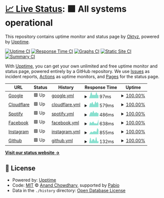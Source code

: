 # [📈 Live Status](https://Oktyz.github.io/upptime): <!--live status--> **🟩 All systems operational**

This repository contains uptime monitor and status page by [Oktyz](https://Oktyz.github.io/upptime), powered by [Upptime](https://github.com/upptime/upptime).

[![Uptime CI](https://github.com/Oktyz/upptime/workflows/Uptime%20CI/badge.svg)](https://github.com/Oktyz/upptime/actions?query=workflow%3A%22Uptime+CI%22)
[![Response Time CI](https://github.com/Oktyz/upptime/workflows/Response%20Time%20CI/badge.svg)](https://github.com/Oktyz/upptime/actions?query=workflow%3A%22Response+Time+CI%22)
[![Graphs CI](https://github.com/Oktyz/upptime/workflows/Graphs%20CI/badge.svg)](https://github.com/Oktyz/upptime/actions?query=workflow%3A%22Graphs+CI%22)
[![Static Site CI](https://github.com/Oktyz/upptime/workflows/Static%20Site%20CI/badge.svg)](https://github.com/Oktyz/upptime/actions?query=workflow%3A%22Static+Site+CI%22)
[![Summary CI](https://github.com/Oktyz/upptime/workflows/Summary%20CI/badge.svg)](https://github.com/Oktyz/upptime/actions?query=workflow%3A%22Summary+CI%22)

With [Upptime](https://upptime.js.org), you can get your own unlimited and free uptime monitor and status page, powered entirely by a GitHub repository. We use [Issues](https://github.com/Oktyz/upptime/issues) as incident reports, [Actions](https://github.com/Oktyz/upptime/actions) as uptime monitors, and [Pages](https://Oktyz.github.io/upptime) for the status page.

<!--start: status pages-->
<!-- This summary is generated by Upptime (https://github.com/upptime/upptime) -->
<!-- Do not edit this manually, your changes will be overwritten -->
<!-- prettier-ignore -->
| URL | Status | History | Response Time | Uptime |
| --- | ------ | ------- | ------------- | ------ |
| <img alt="" src="https://icons.duckduckgo.com/ip3/www.google.com.ico" height="13"> [Google](https://www.google.com) | 🟩 Up | [google.yml](https://github.com/Oktyz/upptime/commits/HEAD/history/google.yml) | <details><summary><img alt="Response time graph" src="./graphs/google/response-time-week.png" height="20"> 97ms</summary><br><a href="https://Oktyz.github.io/upptime/history/google"><img alt="Response time 93" src="https://img.shields.io/endpoint?url=https%3A%2F%2Fraw.githubusercontent.com%2FOktyz%2Fupptime%2FHEAD%2Fapi%2Fgoogle%2Fresponse-time.json"></a><br><a href="https://Oktyz.github.io/upptime/history/google"><img alt="24-hour response time 81" src="https://img.shields.io/endpoint?url=https%3A%2F%2Fraw.githubusercontent.com%2FOktyz%2Fupptime%2FHEAD%2Fapi%2Fgoogle%2Fresponse-time-day.json"></a><br><a href="https://Oktyz.github.io/upptime/history/google"><img alt="7-day response time 97" src="https://img.shields.io/endpoint?url=https%3A%2F%2Fraw.githubusercontent.com%2FOktyz%2Fupptime%2FHEAD%2Fapi%2Fgoogle%2Fresponse-time-week.json"></a><br><a href="https://Oktyz.github.io/upptime/history/google"><img alt="30-day response time 93" src="https://img.shields.io/endpoint?url=https%3A%2F%2Fraw.githubusercontent.com%2FOktyz%2Fupptime%2FHEAD%2Fapi%2Fgoogle%2Fresponse-time-month.json"></a><br><a href="https://Oktyz.github.io/upptime/history/google"><img alt="1-year response time 93" src="https://img.shields.io/endpoint?url=https%3A%2F%2Fraw.githubusercontent.com%2FOktyz%2Fupptime%2FHEAD%2Fapi%2Fgoogle%2Fresponse-time-year.json"></a></details> | <details><summary><a href="https://Oktyz.github.io/upptime/history/google">100.00%</a></summary><a href="https://Oktyz.github.io/upptime/history/google"><img alt="All-time uptime 100.00%" src="https://img.shields.io/endpoint?url=https%3A%2F%2Fraw.githubusercontent.com%2FOktyz%2Fupptime%2FHEAD%2Fapi%2Fgoogle%2Fuptime.json"></a><br><a href="https://Oktyz.github.io/upptime/history/google"><img alt="24-hour uptime 100.00%" src="https://img.shields.io/endpoint?url=https%3A%2F%2Fraw.githubusercontent.com%2FOktyz%2Fupptime%2FHEAD%2Fapi%2Fgoogle%2Fuptime-day.json"></a><br><a href="https://Oktyz.github.io/upptime/history/google"><img alt="7-day uptime 100.00%" src="https://img.shields.io/endpoint?url=https%3A%2F%2Fraw.githubusercontent.com%2FOktyz%2Fupptime%2FHEAD%2Fapi%2Fgoogle%2Fuptime-week.json"></a><br><a href="https://Oktyz.github.io/upptime/history/google"><img alt="30-day uptime 100.00%" src="https://img.shields.io/endpoint?url=https%3A%2F%2Fraw.githubusercontent.com%2FOktyz%2Fupptime%2FHEAD%2Fapi%2Fgoogle%2Fuptime-month.json"></a><br><a href="https://Oktyz.github.io/upptime/history/google"><img alt="1-year uptime 100.00%" src="https://img.shields.io/endpoint?url=https%3A%2F%2Fraw.githubusercontent.com%2FOktyz%2Fupptime%2FHEAD%2Fapi%2Fgoogle%2Fuptime-year.json"></a></details>
| <img alt="" src="https://icons.duckduckgo.com/ip3/cloudflare.com.ico" height="13"> [Cloudflare](https://cloudflare.com) | 🟩 Up | [cloudflare.yml](https://github.com/Oktyz/upptime/commits/HEAD/history/cloudflare.yml) | <details><summary><img alt="Response time graph" src="./graphs/cloudflare/response-time-week.png" height="20"> 579ms</summary><br><a href="https://Oktyz.github.io/upptime/history/cloudflare"><img alt="Response time 619" src="https://img.shields.io/endpoint?url=https%3A%2F%2Fraw.githubusercontent.com%2FOktyz%2Fupptime%2FHEAD%2Fapi%2Fcloudflare%2Fresponse-time.json"></a><br><a href="https://Oktyz.github.io/upptime/history/cloudflare"><img alt="24-hour response time 476" src="https://img.shields.io/endpoint?url=https%3A%2F%2Fraw.githubusercontent.com%2FOktyz%2Fupptime%2FHEAD%2Fapi%2Fcloudflare%2Fresponse-time-day.json"></a><br><a href="https://Oktyz.github.io/upptime/history/cloudflare"><img alt="7-day response time 579" src="https://img.shields.io/endpoint?url=https%3A%2F%2Fraw.githubusercontent.com%2FOktyz%2Fupptime%2FHEAD%2Fapi%2Fcloudflare%2Fresponse-time-week.json"></a><br><a href="https://Oktyz.github.io/upptime/history/cloudflare"><img alt="30-day response time 619" src="https://img.shields.io/endpoint?url=https%3A%2F%2Fraw.githubusercontent.com%2FOktyz%2Fupptime%2FHEAD%2Fapi%2Fcloudflare%2Fresponse-time-month.json"></a><br><a href="https://Oktyz.github.io/upptime/history/cloudflare"><img alt="1-year response time 619" src="https://img.shields.io/endpoint?url=https%3A%2F%2Fraw.githubusercontent.com%2FOktyz%2Fupptime%2FHEAD%2Fapi%2Fcloudflare%2Fresponse-time-year.json"></a></details> | <details><summary><a href="https://Oktyz.github.io/upptime/history/cloudflare">100.00%</a></summary><a href="https://Oktyz.github.io/upptime/history/cloudflare"><img alt="All-time uptime 100.00%" src="https://img.shields.io/endpoint?url=https%3A%2F%2Fraw.githubusercontent.com%2FOktyz%2Fupptime%2FHEAD%2Fapi%2Fcloudflare%2Fuptime.json"></a><br><a href="https://Oktyz.github.io/upptime/history/cloudflare"><img alt="24-hour uptime 100.00%" src="https://img.shields.io/endpoint?url=https%3A%2F%2Fraw.githubusercontent.com%2FOktyz%2Fupptime%2FHEAD%2Fapi%2Fcloudflare%2Fuptime-day.json"></a><br><a href="https://Oktyz.github.io/upptime/history/cloudflare"><img alt="7-day uptime 100.00%" src="https://img.shields.io/endpoint?url=https%3A%2F%2Fraw.githubusercontent.com%2FOktyz%2Fupptime%2FHEAD%2Fapi%2Fcloudflare%2Fuptime-week.json"></a><br><a href="https://Oktyz.github.io/upptime/history/cloudflare"><img alt="30-day uptime 100.00%" src="https://img.shields.io/endpoint?url=https%3A%2F%2Fraw.githubusercontent.com%2FOktyz%2Fupptime%2FHEAD%2Fapi%2Fcloudflare%2Fuptime-month.json"></a><br><a href="https://Oktyz.github.io/upptime/history/cloudflare"><img alt="1-year uptime 100.00%" src="https://img.shields.io/endpoint?url=https%3A%2F%2Fraw.githubusercontent.com%2FOktyz%2Fupptime%2FHEAD%2Fapi%2Fcloudflare%2Fuptime-year.json"></a></details>
| <img alt="" src="https://icons.duckduckgo.com/ip3/open.spotify.com.ico" height="13"> [Spotify](https://open.spotify.com/) | 🟩 Up | [spotify.yml](https://github.com/Oktyz/upptime/commits/HEAD/history/spotify.yml) | <details><summary><img alt="Response time graph" src="./graphs/spotify/response-time-week.png" height="20"> 486ms</summary><br><a href="https://Oktyz.github.io/upptime/history/spotify"><img alt="Response time 490" src="https://img.shields.io/endpoint?url=https%3A%2F%2Fraw.githubusercontent.com%2FOktyz%2Fupptime%2FHEAD%2Fapi%2Fspotify%2Fresponse-time.json"></a><br><a href="https://Oktyz.github.io/upptime/history/spotify"><img alt="24-hour response time 426" src="https://img.shields.io/endpoint?url=https%3A%2F%2Fraw.githubusercontent.com%2FOktyz%2Fupptime%2FHEAD%2Fapi%2Fspotify%2Fresponse-time-day.json"></a><br><a href="https://Oktyz.github.io/upptime/history/spotify"><img alt="7-day response time 486" src="https://img.shields.io/endpoint?url=https%3A%2F%2Fraw.githubusercontent.com%2FOktyz%2Fupptime%2FHEAD%2Fapi%2Fspotify%2Fresponse-time-week.json"></a><br><a href="https://Oktyz.github.io/upptime/history/spotify"><img alt="30-day response time 490" src="https://img.shields.io/endpoint?url=https%3A%2F%2Fraw.githubusercontent.com%2FOktyz%2Fupptime%2FHEAD%2Fapi%2Fspotify%2Fresponse-time-month.json"></a><br><a href="https://Oktyz.github.io/upptime/history/spotify"><img alt="1-year response time 490" src="https://img.shields.io/endpoint?url=https%3A%2F%2Fraw.githubusercontent.com%2FOktyz%2Fupptime%2FHEAD%2Fapi%2Fspotify%2Fresponse-time-year.json"></a></details> | <details><summary><a href="https://Oktyz.github.io/upptime/history/spotify">100.00%</a></summary><a href="https://Oktyz.github.io/upptime/history/spotify"><img alt="All-time uptime 100.00%" src="https://img.shields.io/endpoint?url=https%3A%2F%2Fraw.githubusercontent.com%2FOktyz%2Fupptime%2FHEAD%2Fapi%2Fspotify%2Fuptime.json"></a><br><a href="https://Oktyz.github.io/upptime/history/spotify"><img alt="24-hour uptime 100.00%" src="https://img.shields.io/endpoint?url=https%3A%2F%2Fraw.githubusercontent.com%2FOktyz%2Fupptime%2FHEAD%2Fapi%2Fspotify%2Fuptime-day.json"></a><br><a href="https://Oktyz.github.io/upptime/history/spotify"><img alt="7-day uptime 100.00%" src="https://img.shields.io/endpoint?url=https%3A%2F%2Fraw.githubusercontent.com%2FOktyz%2Fupptime%2FHEAD%2Fapi%2Fspotify%2Fuptime-week.json"></a><br><a href="https://Oktyz.github.io/upptime/history/spotify"><img alt="30-day uptime 100.00%" src="https://img.shields.io/endpoint?url=https%3A%2F%2Fraw.githubusercontent.com%2FOktyz%2Fupptime%2FHEAD%2Fapi%2Fspotify%2Fuptime-month.json"></a><br><a href="https://Oktyz.github.io/upptime/history/spotify"><img alt="1-year uptime 100.00%" src="https://img.shields.io/endpoint?url=https%3A%2F%2Fraw.githubusercontent.com%2FOktyz%2Fupptime%2FHEAD%2Fapi%2Fspotify%2Fuptime-year.json"></a></details>
| <img alt="" src="https://icons.duckduckgo.com/ip3/facebook.com.ico" height="13"> [Facebook](https://facebook.com) | 🟩 Up | [facebook.yml](https://github.com/Oktyz/upptime/commits/HEAD/history/facebook.yml) | <details><summary><img alt="Response time graph" src="./graphs/facebook/response-time-week.png" height="20"> 638ms</summary><br><a href="https://Oktyz.github.io/upptime/history/facebook"><img alt="Response time 652" src="https://img.shields.io/endpoint?url=https%3A%2F%2Fraw.githubusercontent.com%2FOktyz%2Fupptime%2FHEAD%2Fapi%2Ffacebook%2Fresponse-time.json"></a><br><a href="https://Oktyz.github.io/upptime/history/facebook"><img alt="24-hour response time 1281" src="https://img.shields.io/endpoint?url=https%3A%2F%2Fraw.githubusercontent.com%2FOktyz%2Fupptime%2FHEAD%2Fapi%2Ffacebook%2Fresponse-time-day.json"></a><br><a href="https://Oktyz.github.io/upptime/history/facebook"><img alt="7-day response time 638" src="https://img.shields.io/endpoint?url=https%3A%2F%2Fraw.githubusercontent.com%2FOktyz%2Fupptime%2FHEAD%2Fapi%2Ffacebook%2Fresponse-time-week.json"></a><br><a href="https://Oktyz.github.io/upptime/history/facebook"><img alt="30-day response time 652" src="https://img.shields.io/endpoint?url=https%3A%2F%2Fraw.githubusercontent.com%2FOktyz%2Fupptime%2FHEAD%2Fapi%2Ffacebook%2Fresponse-time-month.json"></a><br><a href="https://Oktyz.github.io/upptime/history/facebook"><img alt="1-year response time 652" src="https://img.shields.io/endpoint?url=https%3A%2F%2Fraw.githubusercontent.com%2FOktyz%2Fupptime%2FHEAD%2Fapi%2Ffacebook%2Fresponse-time-year.json"></a></details> | <details><summary><a href="https://Oktyz.github.io/upptime/history/facebook">100.00%</a></summary><a href="https://Oktyz.github.io/upptime/history/facebook"><img alt="All-time uptime 100.00%" src="https://img.shields.io/endpoint?url=https%3A%2F%2Fraw.githubusercontent.com%2FOktyz%2Fupptime%2FHEAD%2Fapi%2Ffacebook%2Fuptime.json"></a><br><a href="https://Oktyz.github.io/upptime/history/facebook"><img alt="24-hour uptime 100.00%" src="https://img.shields.io/endpoint?url=https%3A%2F%2Fraw.githubusercontent.com%2FOktyz%2Fupptime%2FHEAD%2Fapi%2Ffacebook%2Fuptime-day.json"></a><br><a href="https://Oktyz.github.io/upptime/history/facebook"><img alt="7-day uptime 100.00%" src="https://img.shields.io/endpoint?url=https%3A%2F%2Fraw.githubusercontent.com%2FOktyz%2Fupptime%2FHEAD%2Fapi%2Ffacebook%2Fuptime-week.json"></a><br><a href="https://Oktyz.github.io/upptime/history/facebook"><img alt="30-day uptime 100.00%" src="https://img.shields.io/endpoint?url=https%3A%2F%2Fraw.githubusercontent.com%2FOktyz%2Fupptime%2FHEAD%2Fapi%2Ffacebook%2Fuptime-month.json"></a><br><a href="https://Oktyz.github.io/upptime/history/facebook"><img alt="1-year uptime 100.00%" src="https://img.shields.io/endpoint?url=https%3A%2F%2Fraw.githubusercontent.com%2FOktyz%2Fupptime%2FHEAD%2Fapi%2Ffacebook%2Fuptime-year.json"></a></details>
| <img alt="" src="https://icons.duckduckgo.com/ip3/instagram.com.ico" height="13"> [Instagram](https://instagram.com) | 🟩 Up | [instagram.yml](https://github.com/Oktyz/upptime/commits/HEAD/history/instagram.yml) | <details><summary><img alt="Response time graph" src="./graphs/instagram/response-time-week.png" height="20"> 855ms</summary><br><a href="https://Oktyz.github.io/upptime/history/instagram"><img alt="Response time 831" src="https://img.shields.io/endpoint?url=https%3A%2F%2Fraw.githubusercontent.com%2FOktyz%2Fupptime%2FHEAD%2Fapi%2Finstagram%2Fresponse-time.json"></a><br><a href="https://Oktyz.github.io/upptime/history/instagram"><img alt="24-hour response time 1239" src="https://img.shields.io/endpoint?url=https%3A%2F%2Fraw.githubusercontent.com%2FOktyz%2Fupptime%2FHEAD%2Fapi%2Finstagram%2Fresponse-time-day.json"></a><br><a href="https://Oktyz.github.io/upptime/history/instagram"><img alt="7-day response time 855" src="https://img.shields.io/endpoint?url=https%3A%2F%2Fraw.githubusercontent.com%2FOktyz%2Fupptime%2FHEAD%2Fapi%2Finstagram%2Fresponse-time-week.json"></a><br><a href="https://Oktyz.github.io/upptime/history/instagram"><img alt="30-day response time 831" src="https://img.shields.io/endpoint?url=https%3A%2F%2Fraw.githubusercontent.com%2FOktyz%2Fupptime%2FHEAD%2Fapi%2Finstagram%2Fresponse-time-month.json"></a><br><a href="https://Oktyz.github.io/upptime/history/instagram"><img alt="1-year response time 831" src="https://img.shields.io/endpoint?url=https%3A%2F%2Fraw.githubusercontent.com%2FOktyz%2Fupptime%2FHEAD%2Fapi%2Finstagram%2Fresponse-time-year.json"></a></details> | <details><summary><a href="https://Oktyz.github.io/upptime/history/instagram">100.00%</a></summary><a href="https://Oktyz.github.io/upptime/history/instagram"><img alt="All-time uptime 100.00%" src="https://img.shields.io/endpoint?url=https%3A%2F%2Fraw.githubusercontent.com%2FOktyz%2Fupptime%2FHEAD%2Fapi%2Finstagram%2Fuptime.json"></a><br><a href="https://Oktyz.github.io/upptime/history/instagram"><img alt="24-hour uptime 100.00%" src="https://img.shields.io/endpoint?url=https%3A%2F%2Fraw.githubusercontent.com%2FOktyz%2Fupptime%2FHEAD%2Fapi%2Finstagram%2Fuptime-day.json"></a><br><a href="https://Oktyz.github.io/upptime/history/instagram"><img alt="7-day uptime 100.00%" src="https://img.shields.io/endpoint?url=https%3A%2F%2Fraw.githubusercontent.com%2FOktyz%2Fupptime%2FHEAD%2Fapi%2Finstagram%2Fuptime-week.json"></a><br><a href="https://Oktyz.github.io/upptime/history/instagram"><img alt="30-day uptime 100.00%" src="https://img.shields.io/endpoint?url=https%3A%2F%2Fraw.githubusercontent.com%2FOktyz%2Fupptime%2FHEAD%2Fapi%2Finstagram%2Fuptime-month.json"></a><br><a href="https://Oktyz.github.io/upptime/history/instagram"><img alt="1-year uptime 100.00%" src="https://img.shields.io/endpoint?url=https%3A%2F%2Fraw.githubusercontent.com%2FOktyz%2Fupptime%2FHEAD%2Fapi%2Finstagram%2Fuptime-year.json"></a></details>
| <img alt="" src="https://icons.duckduckgo.com/ip3/github.com.ico" height="13"> [Github](https://github.com) | 🟩 Up | [github.yml](https://github.com/Oktyz/upptime/commits/HEAD/history/github.yml) | <details><summary><img alt="Response time graph" src="./graphs/github/response-time-week.png" height="20"> 132ms</summary><br><a href="https://Oktyz.github.io/upptime/history/github"><img alt="Response time 132" src="https://img.shields.io/endpoint?url=https%3A%2F%2Fraw.githubusercontent.com%2FOktyz%2Fupptime%2FHEAD%2Fapi%2Fgithub%2Fresponse-time.json"></a><br><a href="https://Oktyz.github.io/upptime/history/github"><img alt="24-hour response time 87" src="https://img.shields.io/endpoint?url=https%3A%2F%2Fraw.githubusercontent.com%2FOktyz%2Fupptime%2FHEAD%2Fapi%2Fgithub%2Fresponse-time-day.json"></a><br><a href="https://Oktyz.github.io/upptime/history/github"><img alt="7-day response time 132" src="https://img.shields.io/endpoint?url=https%3A%2F%2Fraw.githubusercontent.com%2FOktyz%2Fupptime%2FHEAD%2Fapi%2Fgithub%2Fresponse-time-week.json"></a><br><a href="https://Oktyz.github.io/upptime/history/github"><img alt="30-day response time 132" src="https://img.shields.io/endpoint?url=https%3A%2F%2Fraw.githubusercontent.com%2FOktyz%2Fupptime%2FHEAD%2Fapi%2Fgithub%2Fresponse-time-month.json"></a><br><a href="https://Oktyz.github.io/upptime/history/github"><img alt="1-year response time 132" src="https://img.shields.io/endpoint?url=https%3A%2F%2Fraw.githubusercontent.com%2FOktyz%2Fupptime%2FHEAD%2Fapi%2Fgithub%2Fresponse-time-year.json"></a></details> | <details><summary><a href="https://Oktyz.github.io/upptime/history/github">100.00%</a></summary><a href="https://Oktyz.github.io/upptime/history/github"><img alt="All-time uptime 100.00%" src="https://img.shields.io/endpoint?url=https%3A%2F%2Fraw.githubusercontent.com%2FOktyz%2Fupptime%2FHEAD%2Fapi%2Fgithub%2Fuptime.json"></a><br><a href="https://Oktyz.github.io/upptime/history/github"><img alt="24-hour uptime 100.00%" src="https://img.shields.io/endpoint?url=https%3A%2F%2Fraw.githubusercontent.com%2FOktyz%2Fupptime%2FHEAD%2Fapi%2Fgithub%2Fuptime-day.json"></a><br><a href="https://Oktyz.github.io/upptime/history/github"><img alt="7-day uptime 100.00%" src="https://img.shields.io/endpoint?url=https%3A%2F%2Fraw.githubusercontent.com%2FOktyz%2Fupptime%2FHEAD%2Fapi%2Fgithub%2Fuptime-week.json"></a><br><a href="https://Oktyz.github.io/upptime/history/github"><img alt="30-day uptime 100.00%" src="https://img.shields.io/endpoint?url=https%3A%2F%2Fraw.githubusercontent.com%2FOktyz%2Fupptime%2FHEAD%2Fapi%2Fgithub%2Fuptime-month.json"></a><br><a href="https://Oktyz.github.io/upptime/history/github"><img alt="1-year uptime 100.00%" src="https://img.shields.io/endpoint?url=https%3A%2F%2Fraw.githubusercontent.com%2FOktyz%2Fupptime%2FHEAD%2Fapi%2Fgithub%2Fuptime-year.json"></a></details>

<!--end: status pages-->

[**Visit our status website →**](https://Oktyz.github.io/upptime)

## 📄 License

- Powered by: [Upptime](https://github.com/upptime/upptime)
- Code: [MIT](./LICENSE) © [Anand Chowdhary](https://anandchowdhary.com), supported by [Pabio](https://pabio.com)
- Data in the `./history` directory: [Open Database License](https://opendatacommons.org/licenses/odbl/1-0/)
